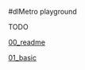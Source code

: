 #dlMetro playground

TODO

[00_readme](dlMetro/examples/00_readme.html "00_readme")

[01_basic](dlMetro/examples/01_basic.html "01_basic")

